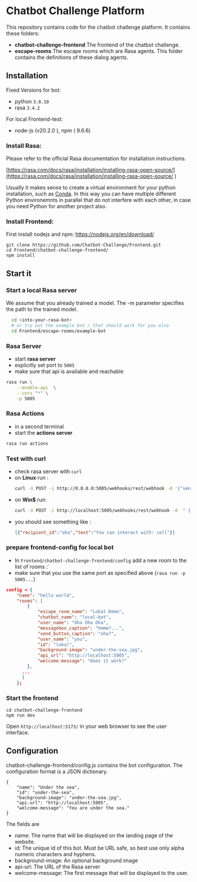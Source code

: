 # Chatbot Challenge Platform

This repository contains code for the chatbot challenge platform. It contains these folders:

* **chatbot-challenge-frontend** The frontend of the chatbot challenge.
* **escape-rooms** The escape rooms which are Rasa agents. This folder contains the definitions of these dialog agents.


## Installation
Fixed Versions for bot:
 * python `3.8.10`
 * rasa `3.4.2`

For local Frontend-test:
 * node-js (v20.2.0 ), npm ( 9.6.6)

 

### Install Rasa:

Please refer to the official Rasa documentation for installation instructions.

[https://rasa.com/docs/rasa/installation/installing-rasa-open-source/](https://rasa.com/docs/rasa/installation/installing-rasa-open-source/
)

Usually it makes sense to create a virtual environment for your python installation, such as [Conda](https://www.anaconda.com/). In this way you can have multiple different Python environemnts in parallel that do not interfere with each other, in case you need Python for another project also.

### Install Frontend:

First install nodejs and npm: https://nodejs.org/en/download/

```
git clone https://github.com/Chatbot-Challenge/Frontend.git
cd Frontend/chatbot-challenge-frontend/
npm install
```

## Start it

### Start a local Rasa server

We assume that you already trained a model. The -m parameter specifies the path to the trained model.

```sh
  cd <into-your-rasa-bot> 
  # or try out the example bot / that should work for you also
  cd Frontend/escape-rooms/example-bot
```
### Rasa  Server
* start **rasa server** 
* explicitly set port to `5005`
* make sure that api is available and reachable
```sh
rasa run \
    --enable-api  \
    --cors "*" \
    -p 5005
```
### Rasa Actions 
* in a second terminal
* start the **actions server**

```sh
rasa run actions
```

### Test with curl

 * check rasa server with `curl`
 * on **Linux** run : 
    ```sh
    curl -X POST -i http://0.0.0.0:5005/webhooks/rest/webhook -d '{"sender": "oha!", "message": "oha?"}'
    ```
 * on **Win$** run:
    ```sh
    curl -X POST -i http://localhost:5005/webhooks/rest/webhook -d  " { \"sender\":\"oha\" , \"message\": \"hi\" } "
    ```
  * you should see something like :
    ```json 
    [{"recipient_id":"oha","text":"You can interact with: cell"}]
    ```

### prepare frontend-config for local bot
* In `Frontend/chatbot-challenge-frontend/config`
add a new room to the list of rooms :´
* make sure that you use the same port as specified above (`rasa run -p 5005...`)
```json
config = {
    "name": "hello world",
    "rooms": [
        {
            "escape_room_name": "Lokal Demo",
            "chatbot_name": "local-bot",
            "user_name": "Oha Oha Oha",
            "messagebox_caption": "hmmm?...",
            "send_button_caption": "oha?",
            "user_name": "you",
            "id": "lokal",
            "background-image": "under-the-sea.jpg",
            "api_url": "http://localhost:5005",
            "welcome-message": "does it wörk?"
        },
      ...
      ]
    };
``` 
### Start the frontend

```
cd chatbot-challenge-frontend
npm run dev
```

Open `http://localhost:5173/` in your web browser to see the user interface.

## Configuration

chatbot-challenge-frontend/config.js contains the bot configuration. The configuration format is a JSON dictionary.

```
{
    "name": "Under the sea",
    "id": "under-the-sea",
    "background-image": "under-the-sea.jpg",
    "api-url": "http://localhost:5005",
    "welcome-message": "You are under the sea."
}
```

The fields are

* name: The name that will be displayed on the landing page of the website.
* id: The unique id of this bot. Must be URL safe, so best use only alpha numeric characters and hyphens.
* background-image: An optional background image
* api-url: The URL of the Rasa server
* welcome-message: The first message that will be displayed to the user.

